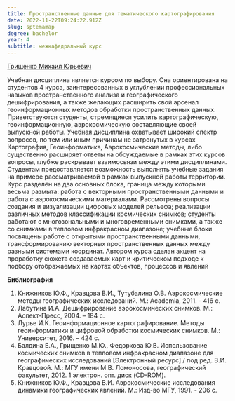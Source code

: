 ```yaml
---
title: Пространственные данные для тематического картографирования
date: 2022-11-22T09:24:22.912Z
slug: sptemamap
degree: bachelor
year: 4
subtitle: межкафедральный курс
---
```


[Грищенко Михаил Юрьевич](/people/grishchenko)

Учебная дисциплина является курсом по выбору. Она ориентирована на студентов 4 курса, заинтересованных в углублении профессиональных навыков пространственного анализа и географического дешифрирования, а также желающих расширить свой арсенал геоинформационных методов обработки пространственных данных. Приветствуются студенты, стремящиеся усилить картографическую, геоинформационную, аэрокосмическую составляющие своей выпускной работы. Учебная дисциплина охватывает широкий спектр вопросов, по тем или иным причинам не затронутых в курсах Картография, Геоинформатика, Аэрокосмические методы, либо существенно расширяет ответы на обсуждаемые в рамках этих курсов вопросы, глубже раскрывает взаимосвязи между этими дисциплинами. Студентам предоставляется возможность выполнять учебные задания на примере рассматриваемой в рамках выпускной работы территории. Курс разделён на два основных блока, граница между которыми весьма размыта: работа с векторными пространственными данными и работа с аэрокосмическими материалами. Рассмотрены вопросы создания и визуализации цифровых моделей рельефа; реализации различных методов классификации космических снимков; студенты работают с многозональными и многовременными снимками, а также со снимками в тепловом инфракрасном диапазоне; учебные блоки посвящены работе с открытыми пространственными данными, трансформированию векторных пространственных данных между разными системами координат. Автором курса сделан акцент на проработку сюжета создаваемых карт и критическом подходе к подбору отображаемых на картах объектов, процессов и явлений

**Библиография**

1. Книжников Ю.Ф., Кравцова В.И., Тутубалина О.В. Аэрокосмические методы географических исследований. М.: Academia, 2011. - 416 c.
2. Лабутина И.А. Дешифрирование аэрокосмических снимков. М.: Аспект-Пресс, 2004. – 184 с.
3. Лурье И.К. Геоинформационное картографирование. Методы геоинформатики и цифровой обработки космических снимков. М.: Университет, 2016. – 424 с.
4. Балдина Е.А., Грищенко М.Ю., Федоркова Ю.В. Использование космических снимков в тепловом инфракрасном диапазоне для географических исследований \[Электронный ресурс] / под ред. В.И. Кравцовой. М.: МГУ имени М.В. Ломоносова, географический факультет, 2012. 1 электрон. опт. диск (CD-ROM).
5. Книжников Ю.Ф., Кравцова В.И. Аэрокосмические исследования динамики географических явлений. М.: Изд-во МГУ, 1991. - 206 с.
